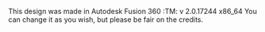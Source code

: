 This design was made in Autodesk Fusion 360 :TM: v 2.0.17244 x86_64
You can change it as you wish, but please be fair on the credits.
